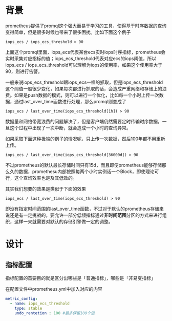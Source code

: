 # 背景
prometheus提供了promql这个强大而易于学习的工具，使得基于时序数据的查询变得简单，但是很多时候也带来了很多困扰。比如下面这个例子

```arkts
iops_ecs / iops_ecs_threshold > 90
```

上面这个promql里面，iops_ecs代表某台ecs实时iops时序指标，prometheus会实时采集对应指标的值；iops_ecs_threshold代表对应ecs的iops阈值，所以iops_ecs / iops_ecs_threshold可以理解为iops的使用率，如果这个使用率大于90，则进行告警。



一般来说iops_ecs_threshold跟iops_ecs一样的抓取，但是iops_ecs_threshold这个阈值一般很少变化，如果每次都进行抓取的话，会造成严重网络和存储上的浪费。如果是push数据的模式，则可以进行一个优化，比如每一个小时上传一次数据，通过last_over_time函数进行处理，那么promql则变成了

```arkts
iops_ecs / last_over_time(iops_ecs_threshold[1h]) > 90
```

数据量和网络带宽浪费的问题解决了，但是客户端仍然需要定时传输时序数据，一旦这个过程中出现了一次中断，就会造成一个小时的查询异常。



如果采取下面这种极端的例子的情况呢，只上传一次数据，然后100年都不用重新上传。

```arkts
iops_ecs / last_over_time(iops_ecs_threshold[36000d]) > 90
```

不过prometheus的默认最长存储时间只有15d，而且即便prometheus能够存储那么久的数据，promethesu内部按照每两个小时实例话一个Block，即使理论可行，这个查询效率也是及其低效的。



其实我们想要的效果是类似于下面的效果

```arkts
iops_ecs / last_over_time(iops_ecs_threshold) > 90
```

即没有指定时间范围的last_over_time函数，不过对于默认的prometheus存储来说还是有一定挑战的，要允许一部分低频指标通过**非时间范围**分区的方式来进行组织，这样一来就需要对默认的存储引擎做一定的调整。



# 设计
## 指标配置
指标配置的首要目的就是区分出哪些是「普通指标」，哪些是「非易变指标」



在配置文件中prometheus.yml中加入对应的内容

```yaml
metric_config:
  - name: iops_ecs_threshold
    type: stable
    undo_rentetion : 100 #最多保留100个值
```
